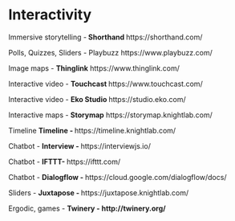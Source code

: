 <h1> <b> Interactivity </b> </h1>
<p> Immersive storytelling -<b> Shorthand </b> https://shorthand.com/
<p> Polls, Quizzes, Sliders - </b> Playbuzz</b> https://www.playbuzz.com/
<p> Image maps - <b> Thinglink</b> https://www.thinglink.com/
<p> Interactive video - <b> Touchcast </b> https://www.touchcast.com/
<p> Interactive video - <b> Eko Studio </b>https://studio.eko.com/
<p> Interactive maps - <b> Storymap</b> https://storymap.knightlab.com/
<p> Timeline <b> Timeline - </b> https://timeline.knightlab.com/
<p> Chatbot - <b> Interview - </b> https://interviewjs.io/
<p> Chatbot - <b> IFTTT- </b> https://ifttt.com/
<p> Chatbot - <b> Dialogflow - </b> https://cloud.google.com/dialogflow/docs/
<p> Sliders - <b> Juxtapose - </b> https://juxtapose.knightlab.com/
<p> Ergodic, games - <b> Twinery - http://twinery.org/ </b>
